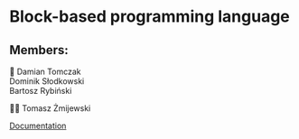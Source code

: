 # Block-based programming language
## Members:
:crown: Damian Tomczak  
Dominik Słodkowski  
Bartosz Rybiński  

:supervillain_man: Tomasz Żmijewski  

[Documentation](docs/docs.md)
